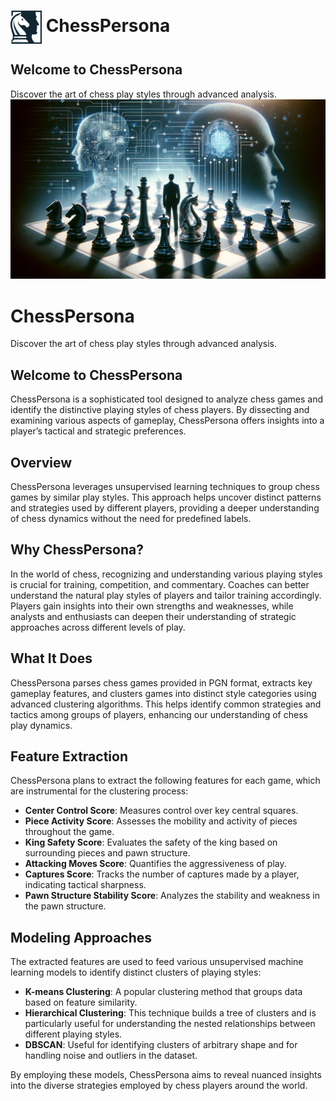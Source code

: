 <h1>
  <img src="images/logo.png" alt="ChessPersona Logo" width="50" style="vertical-align:middle"> ChessPersona
</h1>

## Welcome to ChessPersona
Discover the art of chess play styles through advanced analysis.
![ChessPersona Cover](images/cover.png)
# ChessPersona

Discover the art of chess play styles through advanced analysis.

## Welcome to ChessPersona

ChessPersona is a sophisticated tool designed to analyze chess games and identify the distinctive playing styles of chess players. By dissecting and examining various aspects of gameplay, ChessPersona offers insights into a player’s tactical and strategic preferences.

## Overview

ChessPersona leverages unsupervised learning techniques to group chess games by similar play styles. This approach helps uncover distinct patterns and strategies used by different players, providing a deeper understanding of chess dynamics without the need for predefined labels.

## Why ChessPersona?

In the world of chess, recognizing and understanding various playing styles is crucial for training, competition, and commentary. Coaches can better understand the natural play styles of players and tailor training accordingly. Players gain insights into their own strengths and weaknesses, while analysts and enthusiasts can deepen their understanding of strategic approaches across different levels of play.

## What It Does

ChessPersona parses chess games provided in PGN format, extracts key gameplay features, and clusters games into distinct style categories using advanced clustering algorithms. This helps identify common strategies and tactics among groups of players, enhancing our understanding of chess play dynamics.

## Feature Extraction

ChessPersona plans to extract the following features for each game, which are instrumental for the clustering process:

- **Center Control Score**: Measures control over key central squares.
- **Piece Activity Score**: Assesses the mobility and activity of pieces throughout the game.
- **King Safety Score**: Evaluates the safety of the king based on surrounding pieces and pawn structure.
- **Attacking Moves Score**: Quantifies the aggressiveness of play.
- **Captures Score**: Tracks the number of captures made by a player, indicating tactical sharpness.
- **Pawn Structure Stability Score**: Analyzes the stability and weakness in the pawn structure.

## Modeling Approaches

The extracted features are used to feed various unsupervised machine learning models to identify distinct clusters of playing styles:

- **K-means Clustering**: A popular clustering method that groups data based on feature similarity.
- **Hierarchical Clustering**: This technique builds a tree of clusters and is particularly useful for understanding the nested relationships between different playing styles.
- **DBSCAN**: Useful for identifying clusters of arbitrary shape and for handling noise and outliers in the dataset.

By employing these models, ChessPersona aims to reveal nuanced insights into the diverse strategies employed by chess players around the world.


